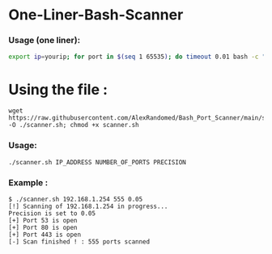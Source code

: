 # One-Liner-Bash-Scanner
### Usage (one liner):
```sh
export ip=yourip; for port in $(seq 1 65535); do timeout 0.01 bash -c "</dev/tcp/$ip/$port && echo The port $port is open || echo The Port $port is closed > /dev/null" 2>/dev/null || echo Connection Timeout > /dev/null; done
```

# Using the file :

``` 
wget https://raw.githubusercontent.com/AlexRandomed/Bash_Port_Scanner/main/scanner.sh -O ./scanner.sh; chmod +x scanner.sh
```
### Usage:

```
./scanner.sh IP_ADDRESS NUMBER_OF_PORTS PRECISION
```

### Example : 
```
$ ./scanner.sh 192.168.1.254 555 0.05
[!] Scanning of 192.168.1.254 in progress...
Precision is set to 0.05
[+] Port 53 is open
[+] Port 80 is open
[+] Port 443 is open
[-] Scan finished ! : 555 ports scanned
```
